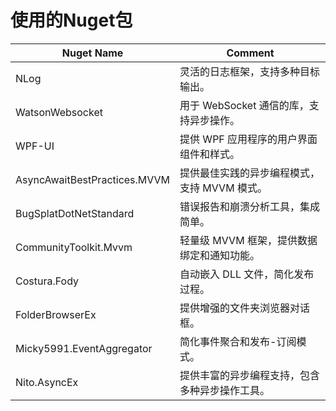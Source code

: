 # 使用的Nuget包

| Nuget Name                   | Comment                                        |
| ---------------------------- | ---------------------------------------------- |
| NLog                         | 灵活的日志框架，支持多种目标输出。             |
| WatsonWebsocket              | 用于 WebSocket 通信的库，支持异步操作。        |
| WPF-UI                       | 提供 WPF 应用程序的用户界面组件和样式。        |
| AsyncAwaitBestPractices.MVVM | 提供最佳实践的异步编程模式，支持 MVVM 模式。   |
| BugSplatDotNetStandard       | 错误报告和崩溃分析工具，集成简单。             |
| CommunityToolkit.Mvvm        | 轻量级 MVVM 框架，提供数据绑定和通知功能。     |
| Costura.Fody                 | 自动嵌入 DLL 文件，简化发布过程。              |
| FolderBrowserEx              | 提供增强的文件夹浏览器对话框。                 |
| Micky5991.EventAggregator    | 简化事件聚合和发布-订阅模式。                  |
| Nito.AsyncEx                 | 提供丰富的异步编程支持，包含多种异步操作工具。 |
